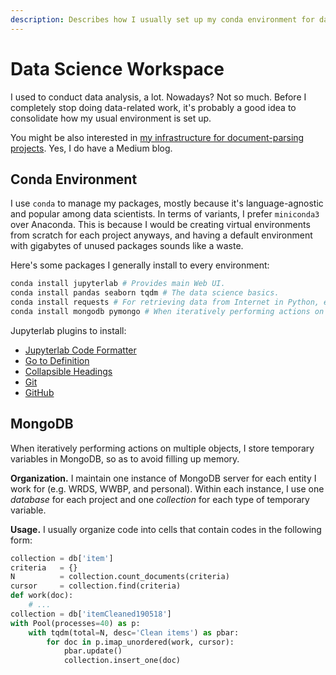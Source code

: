 ```yaml
---
description: Describes how I usually set up my conda environment for data analytics.
---
```


# Data Science Workspace

I used to conduct data analysis, a lot. Nowadays? Not so much. Before I completely stop doing data-related work, it's probably a good idea to consolidate how my usual environment is set up.

You might be also interested in [my infrastructure for document-parsing projects](https://medium.com/dsmli/my-infrastructure-for-document-parsing-projects-4e2571b8f1de). Yes, I do have a Medium blog.

## Conda Environment

I use `conda` to manage my packages, mostly because it's language-agnostic and popular among data scientists. In terms of variants, I prefer `miniconda3` over Anaconda. This is because I would be creating virtual environments from scratch for each project anyways, and having a default environment with gigabytes of unused packages sounds like a waste. 

Here's some packages I generally install to every environment:

```bash
conda install jupyterlab # Provides main Web UI.
conda install pandas seaborn tqdm # The data science basics.
conda install requests # For retrieving data from Internet in Python, e.g. occasional web scraping.
conda install mongodb pymongo # When iteratively performing actions on multiple objects, I store temp variables in MongoDB, so as to avoid filling up memory.
```

Jupyterlab plugins to install:

* [Jupyterlab Code Formatter](https://jupyterlab-code-formatter.readthedocs.io/en/latest/installation.html)
* [Go to Definition](https://github.com/krassowski/jupyterlab-go-to-definition)
* [Collapsible Headings](https://github.com/aquirdTurtle/Collapsible_Headings)
* [Git](https://github.com/jupyterlab/jupyterlab-git)
* [GitHub](https://github.com/jupyterlab/jupyterlab-github)

## MongoDB

When iteratively performing actions on multiple objects, I store temporary variables in MongoDB, so as to avoid filling up memory. 

**Organization.** I maintain one instance of MongoDB server for each entity I work for \(e.g. WRDS, WWBP, and personal\). Within each instance, I use one _database_ for each project and one _collection_ for each type of temporary variable.

**Usage.** I usually organize code into cells that contain codes in the following form:

```python
collection = db['item']
criteria   = {}
N          = collection.count_documents(criteria)
cursor     = collection.find(criteria)
def work(doc):
    # ...
collection = db['itemCleaned190518']
with Pool(processes=40) as p:
    with tqdm(total=N, desc='Clean items') as pbar:
        for doc in p.imap_unordered(work, cursor): 
            pbar.update()
            collection.insert_one(doc)
```



